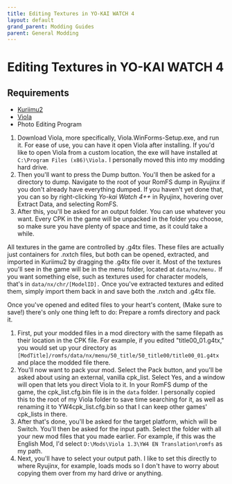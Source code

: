 ```yaml
---
title: Editing Textures in YO-KAI WATCH 4
layout: default
grand_parent: Modding Guides
parent: General Modding
---
```


# Editing Textures in YO-KAI WATCH 4
## Requirements
- [Kuriimu2](https://github.com/FanTranslatorsInternational/Kuriimu2)
- [Viola](https://github.com/SuperTavor/Viola/releases)
- Photo Editing Program

1.   Download Viola, more specifically, Viola.WinForms-Setup.exe, and run it. For ease of use, you can have it open Viola after installing. If you'd like to open Viola from a custom location, the exe will have installed at `C:\Program Files (x86)\Viola.` I personally moved this into my modding hard drive.
2.   Then you'll want to press the Dump button. You'll then be asked for a directory to dump. Navigate to the root of your RomFS dump in Ryujinx if you don't already have everything dumped. If you haven't yet done that, you can so by right-clicking _Yo-kai Watch 4++_ in Ryujinx, hovering over Extract Data, and selecting RomFS.
3.   After this, you'll be asked for an output folder. You can use whatever you want. Every CPK in the game will be unpacked in the folder you choose, so make sure you have plenty of space and time, as it could take a while.

   All textures in the game are controlled by .g4tx files. These files are actually just containers for .nxtch files, but both can be opened, extracted, and imported in Kuriimu2 by dragging the .g4tx file over it.
   Most of the textures you'll see in the game will be in the menu folder, located at `data/nx/menu.` If you want something else, such as textures used for character models, that's in `data/nx/chr/[ModelID].`
   Once you've extracted textures and edited them, simply import them back in and save both the .nxtch and .g4tx file.

   Once you've opened and edited files to your heart's content, (Make sure to save!) there's only one thing left to do: Prepare a romfs directory and pack it.
1.   First, put your modded files in a mod directory with the same filepath as their location in the CPK file. For example, if you edited "title00_01.g4tx," you would set up your directory as `[ModTitle]/romfs/data/nx/menu/50_title/50_title00/title00_01.g4tx` and place the modded file there.
2.   You'll now want to pack your mod. Select the Pack button, and you'll be asked about using an external, vanilla cpk_list. Select Yes, and a window will open that lets you direct Viola to it. In your RomFS dump of the game, the cpk_list.cfg.bin file is in the `data` folder. I personally copied this to the root of my Viola folder to save time searching for it, as well as renaming it to YW4cpk_list.cfg.bin so that I can keep other games' cpk_lists in there.
3.   After that's done, you'll be asked for the target platform, which will be Switch. You'll then be asked for the input path. Select the folder with all your new mod files that you made earlier. For example, if this was the English Mod, I'd select `D:\Mods\Viola 1.3\YW4 EN Translation\romfs` as my path.
4.   Next, you'll have to select your output path. I like to set this directly to where Ryujinx, for example, loads mods so I don't have to worry about copying them over from my hard drive or anything.
